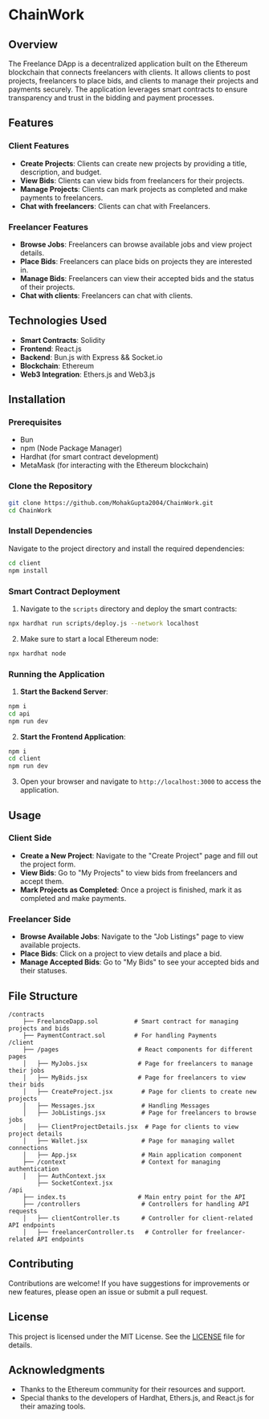 # ChainWork

## Overview

The Freelance DApp is a decentralized application built on the Ethereum blockchain that connects freelancers with clients. It allows clients to post projects, freelancers to place bids, and clients to manage their projects and payments securely. The application leverages smart contracts to ensure transparency and trust in the bidding and payment processes.

## Features

### Client Features
- **Create Projects**: Clients can create new projects by providing a title, description, and budget.
- **View Bids**: Clients can view bids from freelancers for their projects.
- **Manage Projects**: Clients can mark projects as completed and make payments to freelancers.
- **Chat with freelancers**: Clients can chat with Freelancers.

### Freelancer Features
- **Browse Jobs**: Freelancers can browse available jobs and view project details.
- **Place Bids**: Freelancers can place bids on projects they are interested in.
- **Manage Bids**: Freelancers can view their accepted bids and the status of their projects.
- **Chat with clients**: Freelancers can chat with clients.

## Technologies Used

- **Smart Contracts**: Solidity
- **Frontend**: React.js
- **Backend**: Bun.js with Express && Socket.io 
- **Blockchain**: Ethereum
- **Web3 Integration**: Ethers.js and Web3.js

## Installation

### Prerequisites

- Bun 
- npm (Node Package Manager)
- Hardhat (for smart contract development)
- MetaMask (for interacting with the Ethereum blockchain)

### Clone the Repository

```bash
git clone https://github.com/MohakGupta2004/ChainWork.git
cd ChainWork 
```

### Install Dependencies

Navigate to the project directory and install the required dependencies:

```bash
cd client
npm install
```

### Smart Contract Deployment

1. Navigate to the `scripts` directory and deploy the smart contracts:

```bash
npx hardhat run scripts/deploy.js --network localhost
```

2. Make sure to start a local Ethereum node:

```bash
npx hardhat node
```

### Running the Application

1. **Start the Backend Server**:

```bash
npm i
cd api
npm run dev 
```

2. **Start the Frontend Application**:

```bash
npm i
cd client
npm run dev 
```

3. Open your browser and navigate to `http://localhost:3000` to access the application.

## Usage

### Client Side
- **Create a New Project**: Navigate to the "Create Project" page and fill out the project form.
- **View Bids**: Go to "My Projects" to view bids from freelancers and accept them.
- **Mark Projects as Completed**: Once a project is finished, mark it as completed and make payments.

### Freelancer Side
- **Browse Available Jobs**: Navigate to the "Job Listings" page to view available projects.
- **Place Bids**: Click on a project to view details and place a bid.
- **Manage Accepted Bids**: Go to "My Bids" to see your accepted bids and their statuses.

## File Structure

```
/contracts
    ├── FreelanceDapp.sol          # Smart contract for managing projects and bids
    ├── PaymentContract.sol        # For handling Payments
/client
    ├── /pages                      # React components for different pages
    │   ├── MyJobs.jsx              # Page for freelancers to manage their jobs
    │   ├── MyBids.jsx              # Page for freelancers to view their bids
    │   ├── CreateProject.jsx        # Page for clients to create new projects
    │   ├── Messages.jsx             # Handling Messages 
    │   ├── JobListings.jsx          # Page for freelancers to browse jobs
    │   ├── ClientProjectDetails.jsx  # Page for clients to view project details
    │   ├── Wallet.jsx               # Page for managing wallet connections
    │   ├── App.jsx                  # Main application component
    ├── /context                     # Context for managing authentication
    │   ├── AuthContext.jsx
        ├── SocketContext.jsx 
/api
    ├── index.ts                    # Main entry point for the API
    ├── /controllers                 # Controllers for handling API requests
    │   ├── clientController.ts      # Controller for client-related API endpoints
    │   ├── freelancerController.ts   # Controller for freelancer-related API endpoints
```

## Contributing

Contributions are welcome! If you have suggestions for improvements or new features, please open an issue or submit a pull request.

## License

This project is licensed under the MIT License. See the [LICENSE](LICENSE) file for details.

## Acknowledgments

- Thanks to the Ethereum community for their resources and support.
- Special thanks to the developers of Hardhat, Ethers.js, and React.js for their amazing tools.
